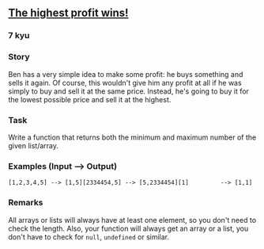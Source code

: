 <h2><a href=https://www.codewars.com/kata/559590633066759614000063/train/javascript target="_blank">The highest profit wins!</a></h2><h3>7 kyu</h3><h3 id="story">Story</h3><p>Ben has a very simple idea to make some profit: he buys something and sells it again. Of course, this wouldn't give him any profit at all if he was simply to buy and sell it at the same price. Instead, he's going to buy it for the lowest possible price and sell it at the highest.</p><h3 id="task">Task</h3><p>Write a function that returns both the minimum and maximum number of the given list/array. </p><h3 id="examples-input----output">Examples (Input --&gt; Output)</h3><pre><code>[1,2,3,4,5] --&gt; [1,5][2334454,5] --&gt; [5,2334454][1]         --&gt; [1,1]</code></pre><h3 id="remarks">Remarks</h3><p>All arrays or lists will always have at least one element, so you don't need to check the length. Also, your function will always get an array or a list, you don't have to check for <code>null</code>, <code>undefined</code> or similar.</p>